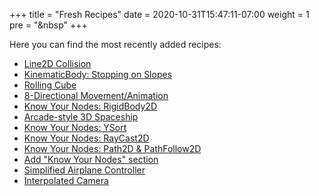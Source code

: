 +++
title = "Fresh Recipes"
date = 2020-10-31T15:47:11-07:00
weight = 1
pre = "<i class='fas fa-newspaper fa-fw'></i>&nbsp"
+++

Here you can find the most recently added recipes:

* [Line2D Collision](/3.x/2d/line_collision/)
* [KinematicBody: Stopping on Slopes](/3.x/physics/kinematicbody_slopes/)
* [Rolling Cube](/3.x/3d/rolling_cube/)
* [8-Directional Movement/Animation](/3.x/2d/8_direction/)
* [Know Your Nodes: RigidBody2D](/3.x/kyn/rigidbody2d/)
* [Arcade-style 3D Spaceship](/3.x/3d/spaceship)
* [Know Your Nodes: YSort](/3.x/kyn/ysort/)
* [Know Your Nodes: RayCast2D](/3.x/kyn/raycast2d/)
* [Know Your Nodes: Path2D & PathFollow2D](/3.x/kyn/path2d/)
* [Add "Know Your Nodes" section](/3.x/kyn/)
* [Simplified Airplane Controller](/3.x/3d/simple_airplane/)
* [Interpolated Camera](/3.x/3d/interpolated_camera/)